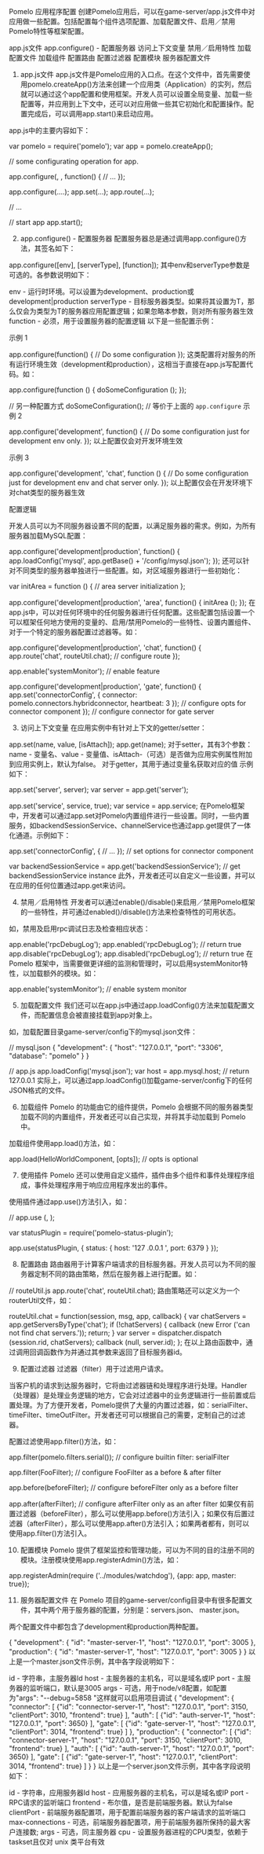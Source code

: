 Pomelo 应用程序配置
创建Pomelo应用后，可以在game-server/app.js文件中对应用做一些配置。包括配置每个组件选项配置、加载配置文件、启用／禁用Pomelo特性等框架配置。

app.js文件
app.configure() - 配置服务器
访问上下文变量
禁用／启用特性
加载配置文件
加载组件
配置路由
配置过滤器
配置模块
服务器配置文件
1. app.js文件
app.js文件是Pomelo应用的入口点。在这个文件中，首先需要使用pomelo.createApp()方法来创建一个应用类（Application）的实列，然后就可以通过这个app配置和使用框架。开发人员可以设置全局变量、加载一些配置等，并应用到上下文中，还可以对应用做一些其它初始化和配置操作。配置完成后，可以调用app.start()来启动应用。

app.js中的主要内容如下：

var pomelo = require('pomelo');
var app = pomelo.createApp();

// some configurating operation for app.

app.configure(<env>, <serverType>, function() {
   // ... 
});

app.configure(....);
app.set(...);
app.route(...);

// ...

// start app
app.start();


2. app.configure() - 配置服务器
配置服务器总是通过调用app.configure()方法，其签名如下：

app.configure([env], [serverType], [function]);
其中env和serverType参数是可选的。各参数说明如下：

env - 运行时环境。可以设置为development、production或development|production
serverType - 目标服务器类型。如果将其设置为T，那么仅会为类型为T的服务器应用配置逻辑；如果忽略本参数，则对所有服务器生效
function - 必须，用于设置服务器的配置逻辑
以下是一些配置示例：

示例 1

app.configure(function() {
  // Do some configuration
});
这类配置将对服务的所有运行环境生效（development和production），这相当于直接在app.js写配置代码。如：

app.configure(function () {
  doSomeConfiguration ();
});

// 另一种配置方式
doSomeConfiguration(); // 等价于上面的 `app.configure`
示例 2

app.configure('development', function() {
  // Do some configuration just for development env only.
});
以上配置仅会对开发环境生效

示例 3

app.configure('development', 'chat', function () {
  // Do some configuration just for development env and chat server only.
});
以上配置仅会在开发环境下对chat类型的服务器生效

配置逻辑

开发人员可以为不同服务器设置不同的配置，以满足服务器的需求。例如，为所有服务器加载MySQL配置：

app.configure('development|production', function() {
  app.loadConfig('mysql', app.getBase() + '/config/mysql.json');
});
还可以针对不同类型的服务器单独进行一些配置。如，对区域服务器进行一些初始化：

var initArea = function () {
  // area server initialization
};

app.configure('development|production', 'area', function() {
  initArea ();
});
在app.js中，可以对任何环境中的任何服务器进行任何配置。这些配置包括设置一个可以框架任何地方使用的变量的、启用/禁用Pomelo的一些特性、设置内置组件、对于一个特定的服务器配置过滤器等。如：

app.configure('development|production', 'chat', function() {
  app.route('chat', routeUtil.chat); // configure route
});

app.enable('systemMonitor'); // enable feature

app.configure('development|production', 'gate', function() {
  app.set('connectorConfig', {
    connector: pomelo.connectors.hybridconnector,
    heartbeat: 3
  }); // configure opts for connector component
}); // configure connector for gate server


3. 访问上下文变量
在应用实例中有针对上下文的getter/setter：

app.set(name, value, [isAttach]);
app.get(name);
对于setter，其有3个参数：name - 变量名、value - 变量值、isAttach-（可选）是否做为应用实例属性附加到应用实例上，默认为false。
对于getter，其用于通过变量名获取对应的值
示例如下：

app.set('server', server);
var server = app.get('server');

app.set('service', service, true);
var service = app.service;
在Pomelo框架中，开发者可以通过app.set对Pomelo内置组件进行一些设置。同时，一些内置服务，如backendSessionService、channelService也通过app.get提供了一体化通道。示例如下：

app.set('connectorConfig', {
  // ...
}); // set options for connector component

var backendSessionService = app.get('backendSessionService'); // get backendSessionService instance
此外，开发者还可以自定义一些设置，并可以在应用的任何位置通过app.get来访问。



4. 禁用／启用特性
开发者可以通过enable()/disable()来启用／禁用Pomelo框架的一些特性，并可通过enabled()/disable()方法来检查特性的可用状态。

如，禁用及启用rpc调试日志及检查相应状态：

app.enable('rpcDebugLog');
app.enabled('rpcDebugLog'); // return true
app.disable('rpcDebugLog');
app.disabled('rpcDebugLog'); // return true
在 Pomelo 框架中，当需要做更详细的监测和管理时，可以启用systemMonitor特性，以加载额外的模块。如：

app.enable('systemMonitor'); // enable system monitor


5. 加载配置文件
我们还可以在app.js中通过app.loadConfig()方法来加载配置文件，而配置信息会被直接挂载到app对象上。

如，加载配置目录game-server/config下的mysql.json文件：

// mysql.json
{
  "development":
  {
    "host": "127.0.0.1",
    "port": "3306",
    "database": "pomelo"
  }
}

// app.js
app.loadConfig('mysql.json');
var host = app.mysql.host; // return 127.0.0.1
实际上，可以通过app.loadConfig()加载game-server/config下的任何JSON格式的文件。



6. 加载组件
Pomelo 的功能由它的组件提供，Pomelo 会根据不同的服务器类型加载不同的内置组件，开发者还可以自己实现，并将其手动加载到 Pomelo中。

加载组件使用app.load()方法，如：

app.load(HelloWorldComponent, [opts]); // opts is optional


7. 使用插件
Pomelo 还可以使用自定义插件，插件由多个组件和事件处理程序组成，事件处理程序用于响应应用程序发出的事件。

使用插件通过app.use()方法引入，如：

// app.use (<plugin>, <plugin options>);

var statusPlugin = require('pomelo-status-plugin');

app.use(statusPlugin, {
  status: {
    host: '127 .0.0.1 ',
    port: 6379
  }
});


8. 配置路由
路由器用于计算客户端请求的目标服务器。开发人员可以为不同的服务器定制不同的路由策略，然后在服务器上进行配置。如：

// routeUtil.js
app.route('chat', routeUtil.chat);
路由策略还可以定义为一个routerUtil文件，如：

routeUtil.chat = function(session, msg, app, callback) {
  var chatServers = app.getServersByType('chat');
  if (!chatServers) {
    callback (new Error ('can not find chat servers.'));
    return;
  }
  var server = dispatcher.dispatch (session.rid, chatServers);
  callback (null, server.id);
};
在以上路由函数中，通过调用回调函数作为并通过其参数来返回了目标服务器id。



9. 配置过滤器
过滤器（filter）用于过滤用户请求。

当客户机的请求到达服务器时，它将由过滤器链和处理程序进行处理。Handler（处理器）是处理业务逻辑的地方，它会对过滤器中的业务逻辑进行一些前置或后置处理。为了方便开发者，Pomelo提供了大量的内置过滤器，如：serialFilter、timeFilter、timeOutFilter。开发者还可可以根据自己的需要，定制自己的过滤器。

配置过滤使用app.filter()方法，如：

app.filter(pomelo.filters.serial()); // configure builtin filter: serialFilter

app.filter(FooFilter); // configure FooFilter as a before & after filter

app.before(beforeFilter); // configure beforeFilter only as a before filter

app.after(afterFilter); // configure afterFilter only as an after filter
如果仅有前置过滤器（beforeFilter），那么可以使用app.before()方法引入；如果仅有后置过滤器（afterFilter），那么可以使用app.after()方法引入；如果两者都有，则可以使用app.filter()方法引入。



10. 配置模块
Pomelo 提供了框架监控和管理功能，可以为不同的目的注册不同的模块。注册模块使用app.registerAdmin()方法，如：

app.registerAdmin(require ('../modules/watchdog'), {app: app, master: true});


11. 服务器配置文件
在 Pomelo 项目的game-server/config目录中有很多配置文件，其中两个用于服务器的配置，分别是：servers.json、 master.json。

两个配置文件中都包含了development和production两种配置。

{
  "development": {
    "id": "master-server-1", "host": "127.0.0.1", "port": 3005
  },
  "production": {
    "id": "master-server-1", "host": "127.0.0.1", "port": 3005
  }
}
以上是一个master.json文件示例，其中各字段说明如下：

id - 字符串，主服务器Id
host - 主服务器的主机名，可以是域名或IP
port - 主服务器的监听端口，默认是3005
args - 可选，用于node/v8配置，如配置为"args": "--debug=5858 "这样就可以启用项目调试
{
  "development": {
    "connector": [
      {"id": "connector-server-1", "host": "127.0.0.1", "port": 3150, "clientPort": 3010, "frontend": true}
    ],
    "auth": [
      {"id": "auth-server-1", "host": "127.0.0.1", "port": 3650}
    ],
    "gate": [
      {"id": "gate-server-1", "host": "127.0.0.1", "clientPort": 3014, "frontend": true}
    ]
  },
  "production": {
    "connector": [
      {"id": "connector-server-1", "host": "127.0.0.1", "port": 3150, "clientPort": 3010, "frontend": true}
    ],
    "auth": [
      {"id": "auth-server-1", "host": "127.0.0.1", "port": 3650}
    ],
    "gate": [
      {"id": "gate-server-1", "host": "127.0.0.1", "clientPort": 3014, "frontend": true}
    ]
  }
}
以上是一个server.json文件示例，其中各字段说明如下：

id - 字符串，应用服务器Id
host - 应用服务器的主机名，可以是域名或IP
port - RPC请求的监听端口
frontend - 布尔值，是否是前端服务器。默认为false
clientPort - 前端服务器配置项，用于配置前端服务器的客户端请求的监听端口
max-connections - 可选，前端服务器配置项，用于前端服务器所保持的最大客户连接数;
args - 可选，同主服务器
cpu - 设置服务器进程的CPU类型，依赖于taskset且仅对 unix 类平台有效